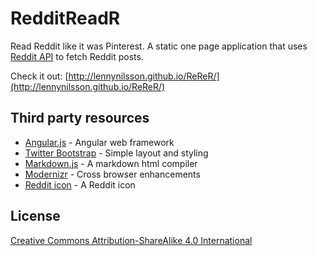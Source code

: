 # RedditReadR

Read Reddit like it was Pinterest. A static one page application that uses [Reddit API](http://www.reddit.com/dev/api) to fetch Reddit posts.

Check it out: [http://lennynilsson.github.io/ReReR/](http://lennynilsson.github.io/ReReR/)

## Third party resources

 * [Angular.js](https://angularjs.org/) - Angular web framework
 * [Twitter Bootstrap](http://getbootstrap.com/) - Simple layout and styling
 * [Markdown.js](https://github.com/evilstreak/markdown-js) - A markdown html compiler
 * [Modernizr](http://modernizr.com/) - Cross browser enhancements
 * [Reddit icon](https://www.iconfinder.com/icons/88488/reddit_icon) - A Reddit icon

## License

[Creative Commons Attribution-ShareAlike 4.0 International](http://creativecommons.org/licenses/by-sa/4.0/)